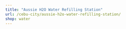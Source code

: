 ```yaml
---
title: "Aussie H2O Water Refilling Station"
url: /cebu-city/aussie-h2o-water-refilling-station/
shop: water
---
```

